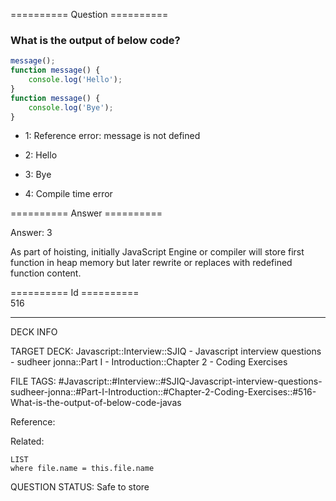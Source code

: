 ========== Question ==========  

### What is the output of below code?

```javascript
message();
function message() {
    console.log('Hello');
}
function message() {
    console.log('Bye');
}
```

-   1: Reference error: message is not defined

-   2: Hello

-   3: Bye

-   4: Compile time error  

========== Answer ==========  

Answer: 3

As part of hoisting, initially JavaScript Engine or compiler will store first function in heap memory but later rewrite or replaces with redefined function content.

========== Id ==========  
516

---

DECK INFO

TARGET DECK: Javascript::Interview::SJIQ - Javascript interview questions - sudheer jonna::Part I - Introduction::Chapter 2 - Coding Exercises

FILE TAGS: #Javascript::#Interview::#SJIQ-Javascript-interview-questions-sudheer-jonna::#Part-I-Introduction::#Chapter-2-Coding-Exercises::#516-What-is-the-output-of-below-code-javas

Reference:

Related:

```dataview
LIST
where file.name = this.file.name
```

QUESTION STATUS: Safe to store
